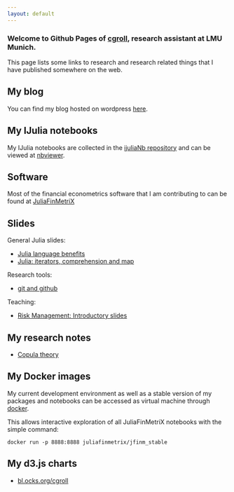 ```yaml
---
layout: default
---
```


### Welcome to Github Pages of [cgroll](https://github.com/cgroll), research assistant at LMU Munich.

This page lists some links to research and research related things
that I have published somewhere on the web. 

## My blog

You can find my blog hosted on wordpress
[here](https://www.grollchristian.wordpress.com).

## My IJulia notebooks

My IJulia notebooks are collected in the [ijuliaNb
repository](https://github.com/cgroll/ijuliaNb) and can be viewed at
[nbviewer](http://nbviewer.ipython.org/github/cgroll/ijuliaNb/tree/master/).

## Software

Most of the financial econometrics software that I am contributing to
can be found at [JuliaFinMetriX](http://juliafinmetrix.github.io/) 

## Slides

General Julia slides:

- [Julia language
  benefits](http://cgroll.github.io/ijuliaSlides/julia_features.slides.html) 
- [Julia: iterators, comprehension and
  map](http://cgroll.github.io/ijuliaSlides/iterators_comprehensions_and_map.slides.html) 

Research tools:

- [git and github](http://cgroll.github.io/research_tools/output/git.slides.html)

Teaching: 

- [Risk Management: Introductory slides](http://cgroll.github.io/riskMan/output/intro.slides.html#/)

## My research notes

- [Copula theory](http://cgroll.github.io/copula_theory)

## My Docker images

My current development environment as well as a stable version of my
packages and notebooks can be accessed as virtual machine through
[docker](https://registry.hub.docker.com/u/juliafinmetrix/jfinm_stable/).

This allows interactive exploration of all JuliaFinMetriX notebooks
with the simple command:

````
docker run -p 8888:8888 juliafinmetrix/jfinm_stable
````

## My d3.js charts

- [bl.ocks.org/cgroll](http://bl.ocks.org/cgroll)
